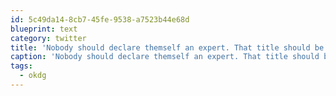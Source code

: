 ```yaml
---
id: 5c49da14-8cb7-45fe-9538-a7523b44e68d
blueprint: text
category: twitter
title: 'Nobody should declare themself an expert. That title should be given by peers, audience, community- @rtaylor on branding #okdg'
caption: 'Nobody should declare themself an expert. That title should be given by peers, audience, community- <span class="username username_linked">@<a href="https://twitter.com/rtaylor" title="Elon Musk">rtaylor</a></span> on branding <span class="hashtag hashtag_local">#<a href="http://tweettemp.darylchymko.ca/?tag=okdg">okdg</a>'
tags:
  - okdg
---
```

